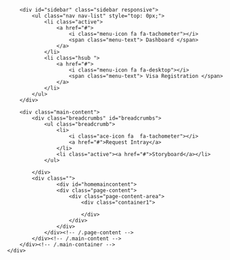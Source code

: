 <div class="main-container" id="main-container">

        <div id="sidebar" class="sidebar responsive">
            <ul class="nav nav-list" style="top: 0px;">
                <li class="active">
                    <a href="#">
                        <i class="menu-icon fa fa-tachometer"></i>
                        <span class="menu-text"> Dashboard </span>
                    </a>
                </li>
                <li class="hsub ">
                    <a href="#">
                        <i class="menu-icon fa fa-desktop"></i>
                        <span class="menu-text"> Visa Registration </span>
                    </a>
                </li>
            </ul>
        </div>

        <div class="main-content">
            <div class="breadcrumbs" id="breadcrumbs">
                <ul class="breadcrumb">
                    <li>
                        <i class="ace-icon fa  fa-tachometer"></i>
                        <a href="#">Request Intray</a>
                    </li>
                    <li class="active"><a href="#">Storyboard</a></li>
                </ul>

            </div>
            <div class="">
                    <div id="homemaincontent">
                    <div class="page-content">
                        <div class="page-content-area">
                            <div class="container1">
                 
                            </div>
                        </div>
                    </div>
                </div><!-- /.page-content -->
            </div><!-- /.main-content -->
        </div><!-- /.main-container -->
    </div>
